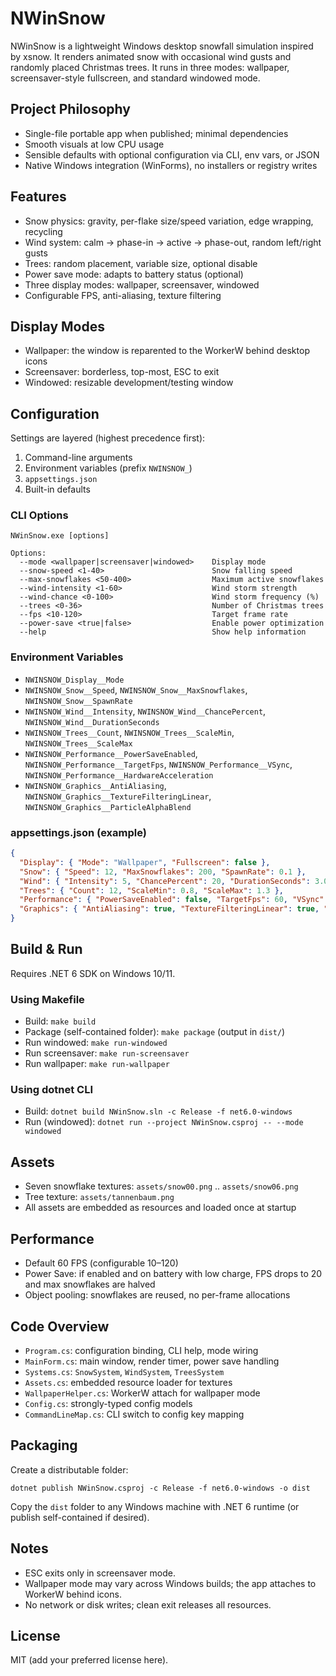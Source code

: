 # NWinSnow

NWinSnow is a lightweight Windows desktop snowfall simulation inspired by xsnow. It renders animated snow with occasional wind gusts and randomly placed Christmas trees. It runs in three modes: wallpaper, screensaver-style fullscreen, and standard windowed mode.

## Project Philosophy
- Single-file portable app when published; minimal dependencies
- Smooth visuals at low CPU usage
- Sensible defaults with optional configuration via CLI, env vars, or JSON
- Native Windows integration (WinForms), no installers or registry writes

## Features
- Snow physics: gravity, per-flake size/speed variation, edge wrapping, recycling
- Wind system: calm → phase-in → active → phase-out, random left/right gusts
- Trees: random placement, variable size, optional disable
- Power save mode: adapts to battery status (optional)
- Three display modes: wallpaper, screensaver, windowed
- Configurable FPS, anti-aliasing, texture filtering

## Display Modes
- Wallpaper: the window is reparented to the WorkerW behind desktop icons
- Screensaver: borderless, top-most, ESC to exit
- Windowed: resizable development/testing window

## Configuration
Settings are layered (highest precedence first):
1. Command-line arguments
2. Environment variables (prefix `NWINSNOW_`)
3. `appsettings.json`
4. Built-in defaults

### CLI Options
```
NWinSnow.exe [options]

Options:
  --mode <wallpaper|screensaver|windowed>    Display mode
  --snow-speed <1-40>                        Snow falling speed
  --max-snowflakes <50-400>                  Maximum active snowflakes
  --wind-intensity <1-60>                    Wind storm strength
  --wind-chance <0-100>                      Wind storm frequency (%)
  --trees <0-36>                             Number of Christmas trees
  --fps <10-120>                             Target frame rate
  --power-save <true|false>                  Enable power optimization
  --help                                     Show help information
```

### Environment Variables
- `NWINSNOW_Display__Mode`
- `NWINSNOW_Snow__Speed`, `NWINSNOW_Snow__MaxSnowflakes`, `NWINSNOW_Snow__SpawnRate`
- `NWINSNOW_Wind__Intensity`, `NWINSNOW_Wind__ChancePercent`, `NWINSNOW_Wind__DurationSeconds`
- `NWINSNOW_Trees__Count`, `NWINSNOW_Trees__ScaleMin`, `NWINSNOW_Trees__ScaleMax`
- `NWINSNOW_Performance__PowerSaveEnabled`, `NWINSNOW_Performance__TargetFps`, `NWINSNOW_Performance__VSync`, `NWINSNOW_Performance__HardwareAcceleration`
- `NWINSNOW_Graphics__AntiAliasing`, `NWINSNOW_Graphics__TextureFilteringLinear`, `NWINSNOW_Graphics__ParticleAlphaBlend`

### appsettings.json (example)
```json
{
  "Display": { "Mode": "Wallpaper", "Fullscreen": false },
  "Snow": { "Speed": 12, "MaxSnowflakes": 200, "SpawnRate": 0.1 },
  "Wind": { "Intensity": 5, "ChancePercent": 20, "DurationSeconds": 3.0 },
  "Trees": { "Count": 12, "ScaleMin": 0.8, "ScaleMax": 1.3 },
  "Performance": { "PowerSaveEnabled": false, "TargetFps": 60, "VSync": true, "HardwareAcceleration": true },
  "Graphics": { "AntiAliasing": true, "TextureFilteringLinear": true, "ParticleAlphaBlend": true }
}
```

## Build & Run
Requires .NET 6 SDK on Windows 10/11.

### Using Makefile
- Build: `make build`
- Package (self-contained folder): `make package` (output in `dist/`)
- Run windowed: `make run-windowed`
- Run screensaver: `make run-screensaver`
- Run wallpaper: `make run-wallpaper`

### Using dotnet CLI
- Build: `dotnet build NWinSnow.sln -c Release -f net6.0-windows`
- Run (windowed): `dotnet run --project NWinSnow.csproj -- --mode windowed`

## Assets
- Seven snowflake textures: `assets/snow00.png` .. `assets/snow06.png`
- Tree texture: `assets/tannenbaum.png`
- All assets are embedded as resources and loaded once at startup

## Performance
- Default 60 FPS (configurable 10–120)
- Power Save: if enabled and on battery with low charge, FPS drops to 20 and max snowflakes are halved
- Object pooling: snowflakes are reused, no per-frame allocations

## Code Overview
- `Program.cs`: configuration binding, CLI help, mode wiring
- `MainForm.cs`: main window, render timer, power save handling
- `Systems.cs`: `SnowSystem`, `WindSystem`, `TreesSystem`
- `Assets.cs`: embedded resource loader for textures
- `WallpaperHelper.cs`: WorkerW attach for wallpaper mode
- `Config.cs`: strongly-typed config models
- `CommandLineMap.cs`: CLI switch to config key mapping

## Packaging
Create a distributable folder:
```
dotnet publish NWinSnow.csproj -c Release -f net6.0-windows -o dist
```
Copy the `dist` folder to any Windows machine with .NET 6 runtime (or publish self-contained if desired).

## Notes
- ESC exits only in screensaver mode.
- Wallpaper mode may vary across Windows builds; the app attaches to WorkerW behind icons.
- No network or disk writes; clean exit releases all resources.

## License
MIT (add your preferred license here).
